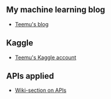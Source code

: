 ## My machine learning blog
* [Teemu's blog](https://medium.com/@tmmtt/foursquare-places-api-63b8880a6dcd)

## Kaggle
* [Teemu's Kaggle account](https://www.kaggle.com/tmkggl)

## APIs applied
* [Wiki-section on APIs](https://github.com/tmgthb/machinelearning/wiki/Python-APIs)
